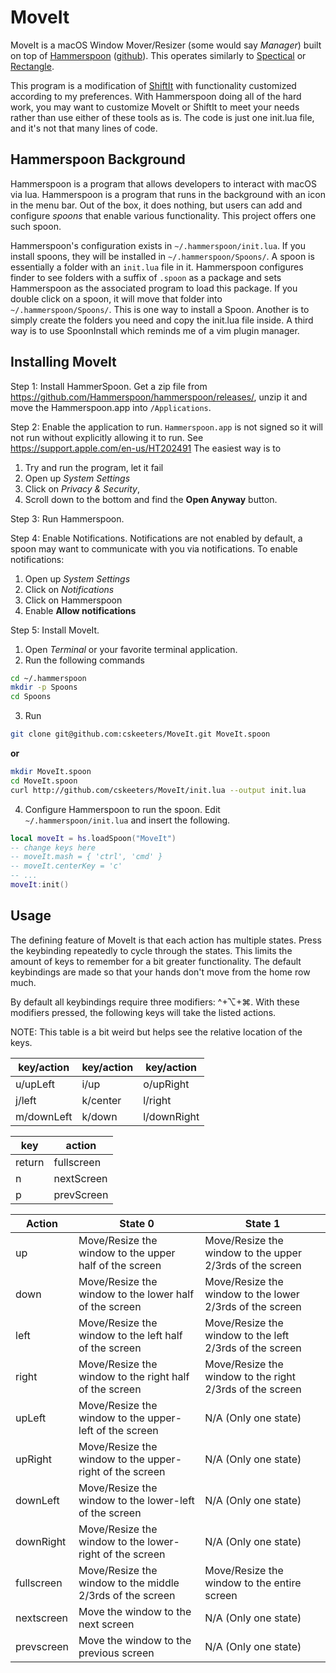 # MoveIt

MoveIt is a macOS Window Mover/Resizer (some would say *Manager*) built on top of [Hammerspoon](https://www.hammerspoon.org/) ([github](https://github.com/Hammerspoon/hammerspoon)).  This operates similarly to [Spectical](https://www.spectacleapp.com/) or [Rectangle](https://rectangleapp.com/).

This program is a modification of [ShiftIt](https://github.com/peterklijn/hammerspoon-shiftit) with functionality customized according to my preferences.  With Hammerspoon doing all of the hard work, you may want to customize MoveIt or ShiftIt to meet your needs rather than use either of these tools as is.  The code is just one init.lua file, and it's not that many lines of code.

## Hammerspoon Background

Hammerspoon is a program that allows developers to interact with macOS via lua.  Hammerspoon is a program that runs in the background with an icon in the menu bar.  Out of the box, it does nothing, but users can add and configure *spoons* that enable various functionality.  This project offers one such spoon.

Hammerspoon's configuration exists in `~/.hammerspoon/init.lua`.  If you install spoons, they will be installed in `~/.hammerspoon/Spoons/`.  A spoon is essentially a folder with an `init.lua` file in it.  Hammerspoon configures finder to see folders with a suffix of `.spoon` as a package and sets Hammerspoon as the associated program to load this package.  If you double click on a spoon, it will move that folder into `~/.hammerspoon/Spoons/`.  This is one way to install a Spoon.  Another is to simply create the folders you need and copy the init.lua file inside.  A third way is to use SpoonInstall which reminds me of a vim plugin manager.

## Installing MoveIt

Step 1: Install HammerSpoon.  Get a zip file from <https://github.com/Hammerspoon/hammerspoon/releases/>, unzip it and move the Hammerspoon.app into `/Applications`.

Step 2: Enable the application to run.  `Hammerspoon.app` is not signed so it will not run without explicitly allowing it to run.  See <https://support.apple.com/en-us/HT202491>  The easiest way is to 
1. Try and run the program, let it fail
2. Open up *System Settings*
3. Click on *Privacy & Security*, 
4. Scroll down to the bottom and find the **Open Anyway** button.

Step 3: Run Hammerspoon.

Step 4: Enable Notifications.  Notifications are not enabled by default, a spoon may want to communicate with you via notifications.  To enable notifications:
1. Open up *System Settings*
2. Click on *Notifications* 
3. Click on Hammerspoon
4. Enable **Allow notifications**

Step 5: Install MoveIt.

1. Open *Terminal* or your favorite terminal application.
2. Run the following commands

```bash
cd ~/.hammerspoon
mkdir -p Spoons
cd Spoons
```

3. Run 

```bash
git clone git@github.com:cskeeters/MoveIt.git MoveIt.spoon
```

**or**

```bash
mkdir MoveIt.spoon
cd MoveIt.spoon
curl http://github.com/cskeeters/MoveIt/init.lua --output init.lua
```

4. Configure Hammerspoon to run the spoon.  Edit `~/.hammerspoon/init.lua` and insert the following.

```lua
local moveIt = hs.loadSpoon("MoveIt")
-- change keys here
-- moveIt.mash = { 'ctrl', 'cmd' }
-- moveIt.centerKey = 'c'
-- ...
moveIt:init()
```

## Usage

The defining feature of MoveIt is that each action has multiple states.  Press the keybinding repeatedly to cycle through the states.  This limits the amount of keys to remember for a bit greater functionality.  The default keybindings are made so that your hands don't move from the home row much.

By default all keybindings require three modifiers: ^+⌥+⌘.  With these modifiers pressed, the following keys will take the listed actions.

NOTE: This table is a bit weird but helps see the relative location of the keys.

key/action | key/action | key/action
-----------|------------|----------
u/upLeft   | i/up       | o/upRight
j/left     | k/center   | l/right
m/downLeft | k/down     | l/downRight

key       | action
----------|----------
return    | fullscreen
n         | nextScreen
p         | prevScreen


Action     | State 0                                                   | State 1
-----------|-----------------------------------------------------------|---------------------------------------------------------
up         | Move/Resize the window to the upper half    of the screen | Move/Resize the window to the upper 2/3rds of the screen
down       | Move/Resize the window to the lower half    of the screen | Move/Resize the window to the lower 2/3rds of the screen
left       | Move/Resize the window to the  left half    of the screen | Move/Resize the window to the left  2/3rds of the screen
right      | Move/Resize the window to the right half    of the screen | Move/Resize the window to the right 2/3rds of the screen
upLeft     | Move/Resize the window to the upper-left    of the screen | N/A (Only one state)
upRight    | Move/Resize the window to the upper-right   of the screen | N/A (Only one state)
downLeft   | Move/Resize the window to the lower-left    of the screen | N/A (Only one state)
downRight  | Move/Resize the window to the lower-right   of the screen | N/A (Only one state)
fullscreen | Move/Resize the window to the middle 2/3rds of the screen | Move/Resize the window to the entire screen
nextscreen | Move the window to the next screen                        | N/A (Only one state)
prevscreen | Move the window to the previous screen                    | N/A (Only one state)
